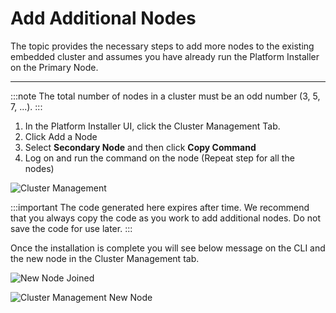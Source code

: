 # Add Additional Nodes

The topic provides the necessary steps to add more nodes to the existing embedded cluster and assumes you have already run the Platform Installer on the Primary Node. 

---

:::note
The total number of nodes in a cluster must be an odd number (3, 5, 7, ...).
:::

1. In the Platform Installer UI, click the Cluster Management Tab. 
2. Click Add a Node
3. Select **Secondary Node** and then click **Copy Command**
4. Log on and run the command on the node (Repeat step for all the nodes)

![Cluster Management](/img/embedded-cluster-add-nodes)

:::important
The code generated here expires after time. We recommend that you always copy the code as you work to add additional nodes. Do not save the code for use later.
:::

Once the installation is complete you will see below message on the CLI and the new node in the Cluster Management tab.

![New Node Joined](/img/embedded-cluster-node-joined)

![Cluster Management New Node](/img/embedded-cluster-management)